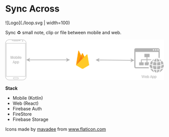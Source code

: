 # Sync Across
![Logo](./loop.svg | width=100)

Sync :recycle: small note, clip or file between mobile and web.

![Simple Diagram](./diagram.png)

**Stack**
- Mobile (Kotlin)
- Web (React)
- Firebase Auth
- FireStore
- Firebase Storage

<div>Icons made by <a href="" title="mavadee">mavadee</a> from <a href="https://www.flaticon.com/" title="Flaticon">www.flaticon.com</a></div>
